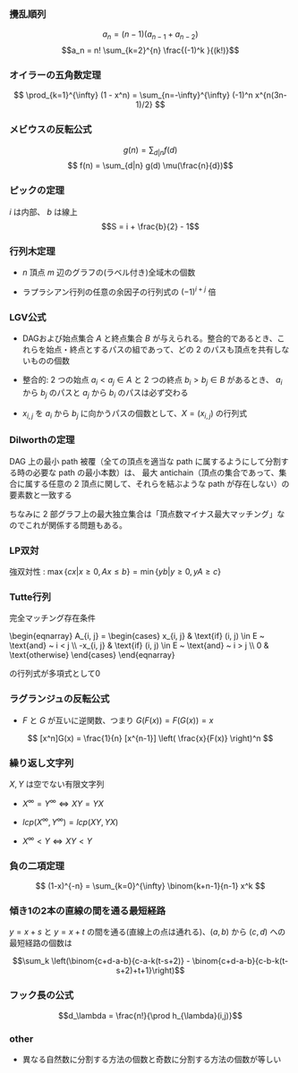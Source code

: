 ### 攪乱順列

$$a_n = (n - 1) (a_{n-1} + a_{n-2})$$
$$a_n = n! \sum_{k=2}^{n} \frac{(-1)^k }{(k!)}$$ 

### オイラーの五角数定理

$$ \prod_{k=1}^{\infty} (1 - x^n) = \sum_{n=-\infty}^{\infty} (-1)^n x^{n(3n-1)/2} $$


### メビウスの反転公式

$$ g(n) = \sum_{d|n} f(d) $$
$$ f(n) = \sum_{d|n} g(d) \mu(\frac{n}{d})$$

### ピックの定理

$i$ は内部、 $b$ は線上
$$S = i + \frac{b}{2} - 1$$

### 行列木定理

- $n$ 頂点 $m$ 辺のグラフの(ラベル付き)全域木の個数

- ラプラシアン行列の任意の余因子の行列式の $(-1)^{i + j}$ 倍

### LGV公式

- DAGおよび始点集合 $A$ と終点集合 $B$ が与えられる。整合的であるとき、これらを始点・終点とするパスの組であって、どの $2$ のパスも頂点を共有しないものの個数 

- 整合的: $2$ つの始点 $a_i < a_j \in A$ と $2$ つの終点 $b_i > b_j \in B$ があるとき、 $a_i$ から $b_j$ のパスと $a_j$ から $b_i$ のパスは必ず交わる 

- $x_{i,j}$ を $a_i$ から $b_j$ に向かうパスの個数として、$X=(x_{i, j})$ の行列式

### Dilworthの定理

DAG 上の最小 path 被覆（全ての頂点を適当な path に属するようにして分割する時の必要な path の最小本数）は、 最大 antichain（頂点の集合であって、集合に属する任意の 2 頂点に関して、それらを結ぶような path が存在しない）の要素数と一致する

ちなみに 2 部グラフ上の最大独立集合は「頂点数マイナス最大マッチング」なのでこれが関係する問題もある。

### LP双対

強双対性 : $\max \lbrace cx | x \geq 0, Ax \leq b \rbrace = \min \lbrace yb | y \geq 0, yA \geq c \rbrace$

### Tutte行列

完全マッチング存在条件

\begin{eqnarray}
A_{i, j} = 
\begin{cases}
    x_{i, j} & \text{if} (i, j) \in E ~ \text{and} ~ i < j \\\\
    -x_{i, j} & \text{if}  (i, j) \in E ~ \text{and} ~ i > j \\\\
    0 & \text{otherwise}
\end{cases}
\end{eqnarray}

の行列式が多項式として0

### ラグランジュの反転公式

- $F$ と $G$ が互いに逆関数、つまり $G(F(x)) = F(G(x)) = x$

$$ [x^n]G(x) = \frac{1}{n} [x^{n-1}] \left( \frac{x}{F(x)} \right)^n
$$

### 繰り返し文字列

$X, Y$ は空でない有限文字列

- $X^\infty = Y^\infty \iff XY = YX$

- $lcp(X^\infty, Y^\infty) = lcp(XY, YX)$

- $X^\infty < Y \iff XY < Y$

### 負の二項定理

$$ (1-x)^{-n} = \sum_{k=0}^{\infty} \binom{k+n-1}{n-1} x^k $$

### 傾き1の2本の直線の間を通る最短経路

$y=x+s$ と $y=x+t$ の間を通る(直線上の点は通れる)、$(a,b)$ から $(c,d)$ への最短経路の個数は

$$\sum_k \left(\binom{c+d-a-b}{c-a-k(t-s+2)} - \binom{c+d-a-b}{c-b-k(t-s+2)+t+1}\right)$$

### フック長の公式

$$d_\lambda = \frac{n!}{\prod h_{\lambda}(i,j)}$$

### other

- 異なる自然数に分割する方法の個数と奇数に分割する方法の個数が等しい